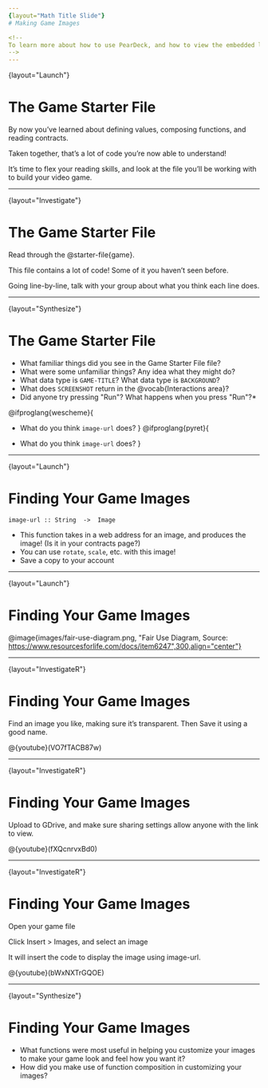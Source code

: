 ```yaml
---
{layout="Math Title Slide"}
# Making Game Images

<!--
To learn more about how to use PearDeck, and how to view the embedded links on these slides without going into present mode visit https://help.peardeck.com/en
-->
---
```

{layout="Launch"}
# The Game Starter File

By now you’ve learned about defining values, composing functions, and reading contracts. 

Taken together, that’s a lot of code you’re now able to understand! 

It’s time to flex your reading skills, and look at the file you’ll be working with to build your video game.


---
{layout="Investigate"}
# The Game Starter File

Read through the @starter-file{game}.

This file contains a lot of code! Some of it you haven’t seen before.

Going line-by-line, talk with your group about what you think each line does.


---
{layout="Synthesize"}
# The Game Starter File

- What familiar things did you see in the Game Starter File file?
- What were some unfamiliar things?  Any idea what they might do?
- What data type is `GAME-TITLE`?  What data type is `BACKGROUND`?
- What does `SCREENSHOT` return in the @vocab{Interactions area}?
- Did anyone try pressing "Run"?  What happens when you press "Run"?*

@ifproglang{wescheme}{
- What do you think `image-url` does?
}
@ifproglang{pyret}{
* What do you think `image-url` does?
}


<!--
- *What familiar things did you see in the Game Starter File file?*
- *What were some unfamiliar things?  Any idea what they might do?*
_Answers vary: new functions, comments, images_

- *What data type is `GAME-TITLE`?  What data type is `BACKGROUND`?*
_``GAME-TITLE`` is a String, `BACKGROUND` is an Image_

- *What does `SCREENSHOT` return in the @vocab{Interactions area}?*
_An image of the `BACKGROUND`, `PLAYER`, `TARGET`, and `DANGER` all together_

- *Did anyone try pressing "Run"?  What happens when you press "Run"?*
_Allow students to discuss what they see and what connections they see with the code_

@ifproglang{wescheme}{
- *What do you think `image-url` does?*
}
@ifproglang{pyret}{
* *What do you think `image-url` does?*
_Answers vary: It consumes a @vocab{String}, which is a URL (an image location on the Internet) and produces the @vocab{Image} inside our program_
}
-->

---
{layout="Launch"}
# Finding Your Game Images

`image-url :: String  ->  Image`

- This function takes in a web address for an image, and produces the image! (Is it in your contracts page?)
- You can use `rotate`, `scale`, etc. with this image!
- Save a copy to your account


---
{layout="Launch"}
# Finding Your Game Images

@image{images/fair-use-diagram.png, "Fair Use Diagram, Source:
https://www.resourcesforlife.com/docs/item6247",300,align="center"} 


---
{layout="InvestigateR"}
# Finding Your Game Images

Find an image you like, making sure it’s transparent. Then Save it using a good name.


@{youtube}(VO7fTACB87w)

---
{layout="InvestigateR"}
# Finding Your Game Images

Upload to GDrive, and make sure sharing settings allow anyone with the link to view.

@{youtube}(fXQcnrvxBd0)

---
{layout="InvestigateR"}
# Finding Your Game Images

Open your game file

Click Insert > Images, and select an image

It will insert the code to display the image using image-url.

@{youtube}(bWxNXTrGQOE)

---
{layout="Synthesize"}
# Finding Your Game Images


- What functions were most useful in helping you customize your images to make your game look and feel how you want it?
- How did you make use of function composition in customizing your images?
